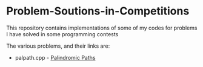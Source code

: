 # Problem-Soutions-in-Competitions
This repository contains implementations of some of my codes for problems I have solved in some programming contests

The various problems, and their links are:

* palpath.cpp - [Palindromic Paths](https://www.codechef.com/problems/PALPATH)
